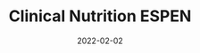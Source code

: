 ---
date: 2022-02-02
##
title:    Clinical Nutrition ESPEN 
## Titel der Publikation, beispielweise The Lancet.
##
authors: 'Lewis, SL, Chizmar, LR; Liotta, S'
##
status:   default
##
en:
  subtitle:   'COVID-19 and Micronutrient Deficiency symptoms – is there some overlap?'
  ##
  description: 'COVID-19 is highly inflammatory and when it affects the elderly who have multiple comorbidities, the risk of malnutrition is high. The aim of this review is to highlight the evidence for COVID-19 and risk for malnutrition (macro- and micro-nutrient deficiency) sharing two case reports. We report two cases of patients with COVID-19. The first case includes a 75-year-old male with increasing confusion, delirium and malnutrition once he had clinically resolved from his COVID-19 diagnosis. The patient had a number of comorbidities and was treated with diuretics before and after his hospital admission. He was treated with intravenous thiamine and enteral nutrition. The second case includes a 77-year-old male with diabetes who presented with suspected vitamin C deficiency likely due to chronic aspirin use nearly two weeks prior to being diagnosed with pneumonia and COVID-19. The patient recovered from his COVID-19 diagnosis but continued to decline nutritionally and was readmitted sixty days later with failure to thrive. The first case had significant improvements in his appetite and neurological conditions following thiamine infusion and enteral nutrition and was discharged to home after a 19-day hospital stay. The second case presented with a vitamin C deficiency before testing positive for COVID-19. Although he did recover from COVID-19 he struggled to meet nutritional needs post-COVID and passed away 60 days after his COVID-19 diagnosis with pneumonia and failure to thrive. Elderly patients with chronic diseases who use nutrient depleting medications are particularly high risk for micronutrient deficiency when they also experience the inflammatory insult of COVID-19. Patients who continue to have poor nutrition intake even after they appear to be clinically resolved from the virus should be closely monitored.'
  ## 
  tags:    [malnutrition, ascorbic acid, thiamine, micronutrients]
## 
de: 
  ##
  subtitle:   'COVID-19 und Mikronährstoffmangelsymptome - gibt es Überschneidungen?'
  ##
  description: 'COVID-19 ist hochgradig entzündlich, und wenn es ältere Menschen betrifft, die mehrere Komorbiditäten haben, ist das Risiko einer Mangelernährung hoch. Ziel dieser Übersichtsarbeit ist es, anhand von zwei Fallberichten die Evidenz für COVID-19 und das Risiko für Mangelernährung (Makro- und Mikronährstoffmangel) zu beleuchten. Wir berichten über zwei Fälle von Patienten mit COVID-19. Im ersten Fall handelt es sich um einen 75-jährigen Mann mit zunehmender Verwirrtheit, Delirium und Mangelernährung, nachdem seine COVID-19-Diagnose klinisch abgeklungen war. Der Patient wies eine Reihe von Begleiterkrankungen auf und wurde vor und nach seiner Krankenhauseinweisung mit Diuretika behandelt. Er wurde mit intravenösem Thiamin und enteraler Ernährung behandelt. Der zweite Fall betrifft einen 77-jährigen Mann mit Diabetes, der sich mit Verdacht auf Vitamin-C-Mangel vorstellte, der wahrscheinlich auf die chronische Einnahme von Aspirin zurückzuführen war, fast zwei Wochen bevor bei ihm eine Lungenentzündung und COVID-19 diagnostiziert wurden. Der Patient erholte sich von seiner COVID-19-Diagnose, aber sein Ernährungszustand verschlechterte sich weiter und er wurde sechzig Tage später mit Gedeihstörung wieder eingewiesen. Im ersten Fall verbesserten sich sein Appetit und sein neurologischer Zustand nach einer Thiamininfusion und einer enteralen Ernährung erheblich, und er konnte nach einem 19-tägigen Krankenhausaufenthalt nach Hause entlassen werden. Der zweite Fall wies einen Vitamin-C-Mangel auf, bevor er positiv auf COVID-19 getestet wurde. Obwohl er sich von COVID-19 erholte, hatte er nach der COVID-Erkrankung Schwierigkeiten, seinen Ernährungsbedarf zu decken, und verstarb 60 Tage nach seiner COVID-19-Diagnose an Lungenentzündung und Gedeihstörung. Ältere Patienten mit chronischen Krankheiten, die nährstoffarme Medikamente einnehmen, sind besonders gefährdet, einen Mikronährstoffmangel zu erleiden, wenn sie auch den entzündlichen Insult von COVID-19 erleben. Patienten, bei denen die Nahrungsaufnahme auch dann noch unzureichend ist, wenn das Virus klinisch überwunden zu sein scheint, sollten engmaschig überwacht werden.'
  ## 
  ##
  tags:     [Mangelernährung, Ascorbinsäure, Thiamin, Mikronährstoffe]
##
group:  "Treatments"
##
credit:      https://doi.org/10.1016/j.clnesp.2022.01.036
##
## 2020-09-30_10.1038_s41590-020-00808-x.md
---